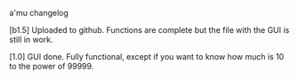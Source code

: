 a'mu changelog

[b1.5]
Uploaded to github.
Functions are complete but the file with the GUI is still in work.

[1.0]
GUI done. Fully functional, except if you want to know how much is 10 to the power of 99999.
